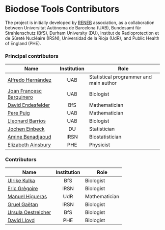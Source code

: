 # Biodose Tools Contributors

The project is initially developed by [RENEB](http://www.reneb.net) association, as a collaboration between Universitat Autònoma de Barcelona (UAB), Bundesamt für Strahlenschutz (BfS), Durham University (DU), Institut de Radioprotection et de Sûreté Nucléaire (IRSN), Universidad de la Rioja (UdR), and Public Health of England (PHE).

### Principal contributors

| Name                                                                                                   | Institution | Role                                   |
|--------------------------------------------------------------------------------------------------------|:-----------:|----------------------------------------|
| [Alfredo Hernández](http://aldomann.com)                                                               | UAB         | Statistical programmer and main author |
| [Joan Francesc Barquinero](https://scholar.google.com/citations?user=jMLzrEQAAAAJ)                     | UAB         | Biologist                              |
| [David Endesfelder](https://www.researchgate.net/profile/David_Endesfelder2)                           | BfS         | Mathematician                          |
| [Pere Puig](http://grupsderecerca.uab.cat/advancedstochasticmodelling/content/pere-puig)               | UAB         | Mathematician                          |
| [Lleonard Barrios](https://www.researchgate.net/scientific-contributions/2058388356_Lleonard_Barrios)  | UAB         | Biologist                              |
| [Jochen Einbeck](https://www.dur.ac.uk/research/directory/staff/?id=4542)                              | DU          | Statistician                           |
| [Amine Benadjaoud](https://www.researchgate.net/profile/Mohamed_Benadjaoud)                            | IRSN        | Biostatistician                        |
| [Elizabeth Ainsbury](https://www.phe-protectionservices.org.uk/cds/team/liz_ainsbury)                  | PHE         | Physicist                              |

### Contributors

| Name                                                                                                      | Institution | Role          |
|-----------------------------------------------------------------------------------------------------------|:-----------:|---------------|
| [Ulrike Kulka](https://www.researchgate.net/profile/Ulrike_Kulka)                                         |     BfS     | Biologist     |
| [Eric Grègoire](https://www.researchgate.net/profile/Eric_Gregoire2)                                      |     IRSN    | Biologist     |
| [Manuel Higueras](https://investigacion.unirioja.es/investigadores/1322/detalle)                          |     UdR     | Mathematician |
| [Gruel Gaëtan](https://www.researchgate.net/profile/Gruel_Gaetan)                                         |     IRSN    | Biologist     |
| [Ursula Oestreicher](https://www.researchgate.net/scientific-contributions/2121336457_Ursula_Oestreicher) |     BfS     | Biologist     |
| [David Lloyd](https://www.phe-protectionservices.org.uk/cds/team/david_lloyd)                             |     PHE     | Biologist     |
